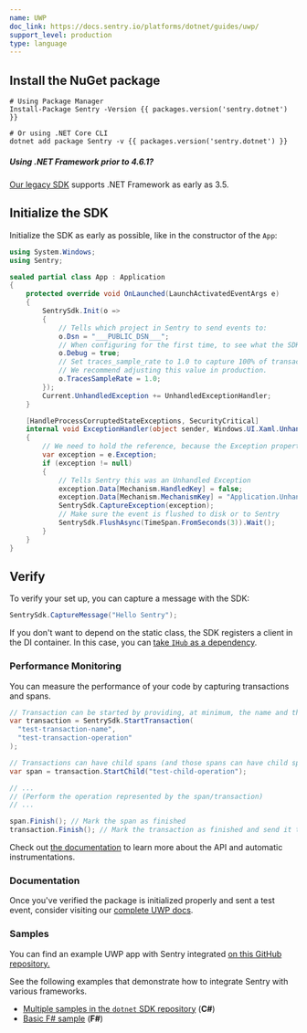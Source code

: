 ```yaml
---
name: UWP
doc_link: https://docs.sentry.io/platforms/dotnet/guides/uwp/
support_level: production
type: language
---
```


## Install the NuGet package

```shell
# Using Package Manager
Install-Package Sentry -Version {{ packages.version('sentry.dotnet') }}

# Or using .NET Core CLI
dotnet add package Sentry -v {{ packages.version('sentry.dotnet') }}
```

<div class="alert alert-info" role="alert"><h5 class="no_toc">Using .NET Framework prior to 4.6.1?</h5>
    <div class="alert-body content-flush-bottom">
        <a href="https://docs.sentry.io/clients/csharp/">Our legacy SDK</a> supports .NET Framework as early as 3.5.
    </div>
</div>

## Initialize the SDK

Initialize the SDK as early as possible, like in the constructor of the `App`:

```csharp
using System.Windows;
using Sentry;

sealed partial class App : Application
{
    protected override void OnLaunched(LaunchActivatedEventArgs e)
    {
        SentrySdk.Init(o => 
        {
            // Tells which project in Sentry to send events to:
            o.Dsn = "___PUBLIC_DSN___";
            // When configuring for the first time, to see what the SDK is doing:
            o.Debug = true;
            // Set traces_sample_rate to 1.0 to capture 100% of transactions for performance monitoring.
            // We recommend adjusting this value in production.
            o.TracesSampleRate = 1.0;
        });
        Current.UnhandledException += UnhandledExceptionHandler;
    }

    [HandleProcessCorruptedStateExceptions, SecurityCritical]
    internal void ExceptionHandler(object sender, Windows.UI.Xaml.UnhandledExceptionEventArgs e)
    {
        // We need to hold the reference, because the Exception property is cleared when accessed.
        var exception = e.Exception;
        if (exception != null)
        {
            // Tells Sentry this was an Unhandled Exception
            exception.Data[Mechanism.HandledKey] = false;
            exception.Data[Mechanism.MechanismKey] = "Application.UnhandledException";
            SentrySdk.CaptureException(exception);
            // Make sure the event is flushed to disk or to Sentry
            SentrySdk.FlushAsync(TimeSpan.FromSeconds(3)).Wait();
        }
    }
}
```

## Verify

To verify your set up, you can capture a message with the SDK:

```csharp
SentrySdk.CaptureMessage("Hello Sentry");
```

If you don't want to depend on the static class, the SDK registers a client in the DI container. In this case, you can [take `IHub` as a dependency](https://docs.sentry.io/platforms/dotnet/guides/aspnetcore/unit-testing/).

### Performance Monitoring

You can measure the performance of your code by capturing transactions and spans.

```csharp
// Transaction can be started by providing, at minimum, the name and the operation
var transaction = SentrySdk.StartTransaction(
  "test-transaction-name",
  "test-transaction-operation"
);

// Transactions can have child spans (and those spans can have child spans as well)
var span = transaction.StartChild("test-child-operation");

// ...
// (Perform the operation represented by the span/transaction)
// ...

span.Finish(); // Mark the span as finished
transaction.Finish(); // Mark the transaction as finished and send it to Sentry
```

Check out [the documentation](https://docs.sentry.io/platforms/dotnet/performance/instrumentation/) to learn more about the API and automatic instrumentations.

### Documentation

Once you've verified the package is initialized properly and sent a test event, consider visiting our [complete UWP docs](https://docs.sentry.io/platforms/dotnet/guides/uwp/).

### Samples

You can find an example UWP app with Sentry integrated [on this GitHub repository.](https://github.com/getsentry/examples/tree/master/dotnet/UwpCSharp)

See the following examples that demonstrate how to integrate Sentry with various frameworks.

- [Multiple samples in the `dotnet` SDK repository](https://github.com/getsentry/sentry-dotnet/tree/main/samples) (**C#**)
- [Basic F# sample](https://github.com/sentry-demos/fsharp) (**F#**)
